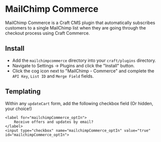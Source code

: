 # MailChimp Commerce

MailChimp Commerce is a Craft CMS plugin that automatically subscribes customers to a single MailChimp list when they are going through the checkout process using Craft Commerce.

## Install

- Add the `mailchimpcommerce` directory into your `craft/plugins` directory.
- Navigate to Settings -> Plugins and click the "Install" button.
- Click the cog icon next to "MailChimp - Commerce" and complete the `API Key`, `List ID` and `Merge Field` fields.

## Templating

Within any `updateCart` form, add the following checkbox field (Or hidden, your choice!)

	<label for="mailchimpCommerce_optIn">
		Receive offers and updates by email?
	</label>
	<input type="checkbox" name="mailchimpCommerce_optIn" value="true" id="mailchimpCommerce_optIn">
	